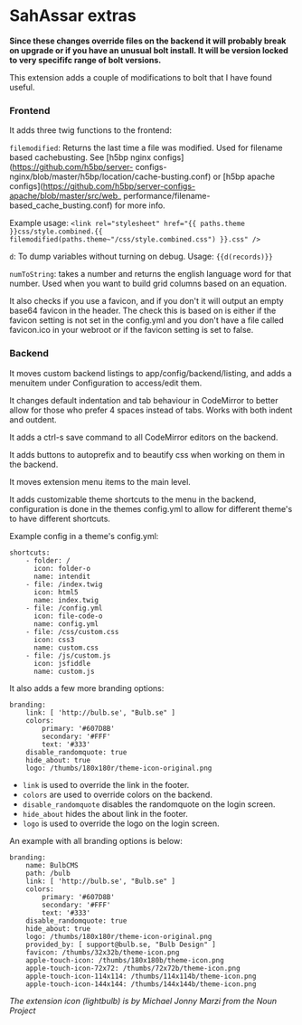 SahAssar extras
====================

**Since these changes override files on the backend it will probably break on
upgrade or if you have an unusual bolt install. It will be version locked to
very specififc range of bolt versions.**

This extension adds a couple of modifications to bolt that I have found useful.

### Frontend

It adds three twig functions to the frontend:
 
`filemodified`: Returns the last time a file was modified. Used for filename 
based cachebusting. See [h5bp nginx configs](https://github.com/h5bp/server-
configs-nginx/blob/master/h5bp/location/cache-busting.conf) or [h5bp apache 
configs](https://github.com/h5bp/server-configs-apache/blob/master/src/web_
performance/filename-based_cache_busting.conf) for more info.



Example usage:
`<link rel="stylesheet" href="{{ paths.theme }}css/style.combined.{{ filemodified(paths.theme~"/css/style.combined.css") }}.css" />`
 
`d`: To dump variables without turning on debug. Usage: `{{d(records)}}`

`numToString`: takes a number and returns the english language word for that 
number. Used when you want to build grid columns based on an equation.

It also checks if you use a favicon, and if you don't it will output an empty 
base64 favicon in the header. The check this is based on is either if the 
favicon setting is not set in the config.yml and you don't have a file called
favicon.ico in your webroot or if the favicon setting is set to false.

### Backend

It moves custom backend listings to app/config/backend/listing, and adds a 
menuitem under Configuration to access/edit them.

It changes default indentation and tab behaviour in CodeMirror to better allow 
for those who prefer 4 spaces instead of tabs. Works with both indent and outdent.

It adds a ctrl-s save command to all CodeMirror editors on the backend.

It adds buttons to autoprefix and to beautify css when working on them in the 
backend.

It moves extension menu items to the main level.

It adds customizable theme shortcuts to the menu in the backend, configuration
is done in the themes config.yml to allow for different theme's to have different
shortcuts.

Example config in a theme's config.yml:

    shortcuts:
        - folder: /
          icon: folder-o
          name: intendit
        - file: /index.twig
          icon: html5
          name: index.twig
        - file: /config.yml
          icon: file-code-o
          name: config.yml
        - file: /css/custom.css
          icon: css3
          name: custom.css
        - file: /js/custom.js
          icon: jsfiddle
          name: custom.js
          
It also adds a few more branding options:

    branding:
        link: [ 'http://bulb.se', "Bulb.se" ]
        colors:
            primary: '#607D8B'
            secondary: '#FFF'
            text: '#333'
        disable_randomquote: true
        hide_about: true
        logo: /thumbs/180x180r/theme-icon-original.png

 - `link` is used to override the link in the footer.
 - `colors` are used to override colors on the backend.
 - `disable_randomquote` disables the randomquote on the login screen.
 - `hide_about` hides the about link in the footer.
 - `logo` is used to override the logo on the login screen.

An example with all branding options is below:

    branding:
        name: BulbCMS
        path: /bulb
        link: [ 'http://bulb.se', "Bulb.se" ]
        colors:
            primary: '#607D8B'
            secondary: '#FFF'
            text: '#333'
        disable_randomquote: true
        hide_about: true
        logo: /thumbs/180x180r/theme-icon-original.png
        provided_by: [ support@bulb.se, "Bulb Design" ]
        favicon: /thumbs/32x32b/theme-icon.png
        apple-touch-icon: /thumbs/180x180b/theme-icon.png
        apple-touch-icon-72x72: /thumbs/72x72b/theme-icon.png
        apple-touch-icon-114x114: /thumbs/114x114b/theme-icon.png
        apple-touch-icon-144x144: /thumbs/144x144b/theme-icon.png


*The extension icon (lightbulb) is by Michael Jonny Marzi from the Noun Project*
